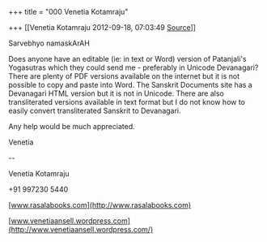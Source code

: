 +++
title = "000 Venetia Kotamraju"

+++
[[Venetia Kotamraju	2012-09-18, 07:03:49 [Source](https://groups.google.com/g/samskrita/c/6AxZ8xlxqTM)]]



Sarvebhyo namaskArAH

  

Does anyone have an editable (ie: in text or Word) version of Patanjali's Yogasutras which they could send me - preferably in Unicode Devanagari? There are plenty of PDF versions available on the internet but it is not possible to copy and paste into Word. The Sanskrit Documents site has a Devanagari HTML version but it is not in Unicode. There are also transliterated versions available in text format but I do not know how to easily convert transliterated Sanskrit to Devanagari.

  

Any help would be much appreciated.

  

Venetia  

  

--  

Venetia Kotamraju

+91 997230 5440

[www.rasalabooks.com](http://www.rasalabooks.com)

[www.venetiaansell.wordpress.com](http://www.venetiaansell.wordpress.com/)

  

